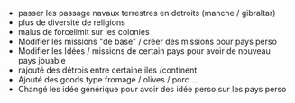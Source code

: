 - passer les passage navaux terrestres en detroits (manche / gibraltar)
- plus de diversité de religions
- malus de forcelimit sur les colonies
- Modifier les missions "de base" / créer des missions pour pays perso
- Modifier les Idées / missions de certain pays pour avoir de nouveau pays jouable
- rajouté des détrois entre certaine iles /continent
- Ajouté des goods type fromage / olives / porc ...
- Changé les idée générique pour avoir des idée perso sur les pays perso
